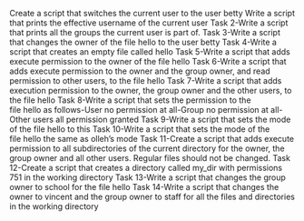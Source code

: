 Create a script that switches the current user to the user betty
Write a script that prints the effective username of the current user
Task 2-Write a script that prints all the groups the current user is part of.
Task 3-Write a script that changes the owner of the file hello to the user betty
Task 4-Write a script that creates an empty file called hello
Task 5-Write a script that adds execute permission to the owner of the file hello
Task 6-Write a script that adds execute permission to the owner and the group owner, and read permission to other users, to the file hello
Task 7-Write a script that adds execution permission to the owner, the group owner and the other users, to the file hello
Task 8-Write a script that sets the permission to the file hello as follows-User no permission at all-Group no permission at all-Other users all permission granted
Task 9-Write a script that sets the mode of the file hello to this
Task 10-Write a script that sets the mode of the file hello the same as olleh’s mode
Task 11-Create a script that adds execute permission to all subdirectories of the current directory for the owner, the group owner and all other users. Regular files should not be changed.
Task 12-Create a script that creates a directory called my_dir with permissions 751 in the working directory
Task 13-Write a script that changes the group owner to school for the file hello
Task 14-Write a script that changes the owner to vincent and the group owner to staff for all the files and directories in the working directory

